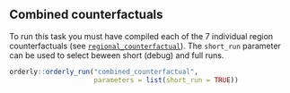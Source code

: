 ## Combined counterfactuals

To run this task you must have compiled each of the 7 individual region counterfactuals (see [`regional_counterfactual`](../regional_counterfactual)). The `short_run` parameter can be used to select beween short (debug) and full runs.

```r
orderly::orderly_run("combined_counterfactual",
                     parameters = list(short_run = TRUE))
```
